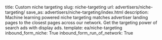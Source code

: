 title: Custom niche targeting
slug: niche-targeting
url: advertisers/niche-targeting/
save_as: advertisers/niche-targeting/index.html
description: Machine learning powered niche targeting matches advertiser landing pages to the closest pages across our network. Get the targeting power of search ads with display ads.
template: ea/niche-targeting
inbound_form_niche: True
inbound_form_run_of_network: True
